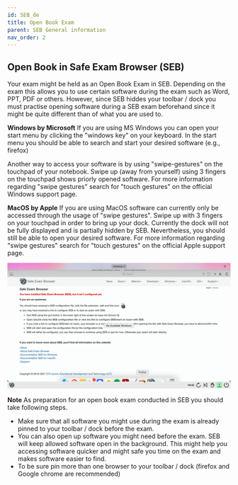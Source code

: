 ```yaml
---
id: SEB_de
title: Open Book Exam
parent: SEB General information
nav_order: 2
---
```


## Open Book in Safe Exam Browser (SEB)
Your exam might be held as an Open Book Exam in SEB. Depending on the exam this allows you to use certain software during the exam such as Word, PPT, PDF or others. However, since SEB hiddes your toolbar / dock you must practise opening software during a SEB exam beforehand since it might be quite different than of what you are used to.

**Windows by Microsoft**
If you are using MS Windows you can open your start menu by clicking the "windows key" on your keyboard. In the start menu you should be able to search and start your desired software (e.g., firefox)

Another way to access your software is by using "swipe-gestures" on the touchpad of your notebook. Swipe up (away from yourself) using 3 fingers on the touchpad shows priorly opened software. For more information regarding "swipe gestures" search for "touch gestures" on the official Windows support page.

**MacOS by Apple**
If you are using MacOS software can currently only be accessed through the usage of "swipe gestures". Swipe up with 3 fingers on your touchpad in order to bring up your dock. Currently the dock will not be fully displayed and is partially hidden by SEB. Nevertheless, you should still be able to open your desired software. For more information regarding "swipe gestures" search for "touch gestures" on the official Apple support page.

[![icons-openbook_dock](assets/openbook_dock.jpg)](assets/openbook_dock.jpg)

**Note**
As preparation for an open book exam conducted in SEB you should take following steps.
* Make sure that all software you might use during the exam is already pinned to your toolbar / dock before the exam.
* You can also open up software you might need before the exam. SEB will keep allowed software open in the background. This might help you accessing software quicker and might safe you time on the exam and makes software easier to find.
* To be sure pin more than one browser to your toolbar / dock (firefox and Google chrome are recommended)
